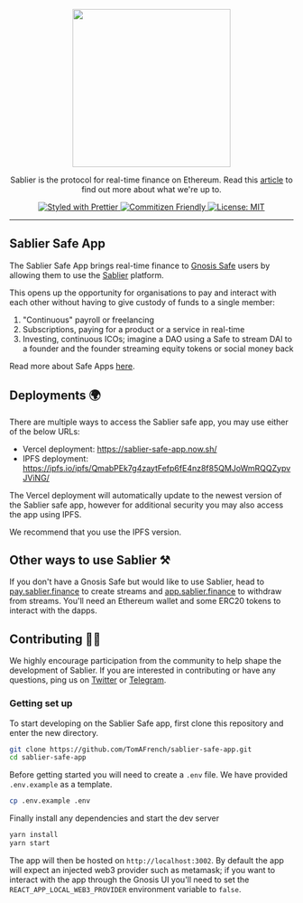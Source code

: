 <p align="center"><img src="https://i.imgur.com/q6UHTt1.png" width="280px"/></p>

<p align="center">Sablier is the protocol for real-time finance on Ethereum. Read this <a href="https://medium.com/@PaulRBerg/the-protocol-for-real-time-finance-on-ethereum-5a5350db16ae" target="_blank">article</a> to find out more about what we're up to.</p>

<p align="center">
  <a href="https://prettier.io">
    <img src="https://img.shields.io/badge/code_style-prettier-ff69b4.svg" alt="Styled with Prettier">
  </a>
  <a href="http://commitizen.github.io/cz-cli/">
    <img src="https://img.shields.io/badge/commitizen-friendly-brightgreen.svg" alt="Commitizen Friendly">
  </a>
  <a href="https://opensource.org/licenses/MIT">
    <img src="https://img.shields.io/badge/License-MIT-008033.svg" alt="License: MIT">
  </a>
</p>

---

## Sablier Safe App

The Sablier Safe App brings real-time finance to [Gnosis Safe](https://gnosis-safe.io/) users by allowing them to use the [Sablier](https://sablier.finance) platform.

This opens up the opportunity for organisations to pay and interact with each other without having to give custody of funds to a single member:

1. "Continuous" payroll or freelancing
2. Subscriptions, paying for a product or a service in real-time
3. Investing, continuous ICOs; imagine a DAO using a Safe to stream DAI to a founder and the founder streaming equity tokens or social money back

Read more about Safe Apps [here](https://docs.gnosis.io/safe/docs/sdks_safe_apps/).

## Deployments :earth_africa:

There are multiple ways to access the Sablier safe app, you may use either of the below URLs:

* Vercel deployment: https://sablier-safe-app.now.sh/
* IPFS deployment: https://ipfs.io/ipfs/QmabPEk7g4zaytFefp6fE4nz8f85QMJoWmRQQZypvJViNG/

The Vercel deployment will automatically update to the newest version of the Sablier safe app, however for additional security you may also access the app using IPFS.

We recommend that you use the IPFS version.

## Other ways to use Sablier :hammer_and_pick:

If you don't have a Gnosis Safe but would like to use Sablier, head to [pay.sablier.finance](https://pay.sablier.finance) to create streams and
[app.sablier.finance](https://app.sablier.finance) to withdraw from streams. You'll need an Ethereum wallet and some ERC20 tokens to interact
with the dapps.

## Contributing :raising_hand_woman:

We highly encourage participation from the community to help shape the development of Sablier. If you are interested in contributing or have any questions, ping us on [Twitter](https://twitter.com/sablierhq) or [Telegram](https://t.me/sablier).

### Getting set up

To start developing on the Sablier Safe app, first clone this repository and enter the new directory.

```bash
git clone https://github.com/TomAFrench/sablier-safe-app.git
cd sablier-safe-app
```

Before getting started you will need to create a `.env` file. We have provided `.env.example` as a template.

```bash
cp .env.example .env
```

Finally install any dependencies and start the dev server

```bash
yarn install
yarn start
```

The app will then be hosted on `http://localhost:3002`. By default the app will expect an injected web3 provider such as metamask; if you want to interact with the app through the Gnosis UI you'll need to set the `REACT_APP_LOCAL_WEB3_PROVIDER` environment variable to `false`.
